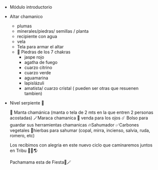 - Módulo introductorio
- Altar chamanico
	- plumas
	- minerales/piedras/ semillas / planta
	- recipiente con agua
	- vela
	- Tela para armar el altar
	- 💟 Piedras de los 7 chakras
		- jaspe rojo
		- agatha de fuego
		- cuarzo citrino
		- cuarzo verde
		- aguamarina
		- lapislázuli
		- amatista/ cuarzo cristal 
		  ( pueden ser otras que resuenen tambien)
- Nivel serpiente 🐍
  
  💟 Manta chamánica
  (manta o tela de 2 mts en la que entren 2 personas acostadas)
  🪄Maraca chamanica
  🫶 venda para los ojos 
  ☄️ Bolso para guardar sus herramientas chamanicas
  🔥Sahumador 
  ✅Carbones vegetales
  🪷hierbas para sahumar
  (copal, mirra, incienso, salvia, ruda, romero, etc) 
  
  Los recibimos con alegria en este nuevo ciclo que caminaremos juntos en Tribu 🌈✨🌎
  
  Pachamama esta de Fiesta🥳🪄